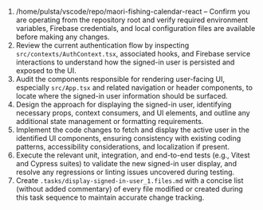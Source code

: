 1. /home/pulsta/vscode/repo/maori-fishing-calendar-react – Confirm you are operating from the repository root and verify required environment variables, Firebase credentials, and local configuration files are available before making any changes.
2. Review the current authentication flow by inspecting `src/contexts/AuthContext.tsx`, associated hooks, and Firebase service interactions to understand how the signed-in user is persisted and exposed to the UI.
3. Audit the components responsible for rendering user-facing UI, especially `src/App.tsx` and related navigation or header components, to locate where the signed-in user information should be surfaced.
4. Design the approach for displaying the signed-in user, identifying necessary props, context consumers, and UI elements, and outline any additional state management or formatting requirements.
5. Implement the code changes to fetch and display the active user in the identified UI components, ensuring consistency with existing coding patterns, accessibility considerations, and localization if present.
6. Execute the relevant unit, integration, and end-to-end tests (e.g., Vitest and Cypress suites) to validate the new signed-in user display, and resolve any regressions or linting issues uncovered during testing.
7. Create `.tasks/display-signed-in-user_1.files.md` with a concise list (without added commentary) of every file modified or created during this task sequence to maintain accurate change tracking.

